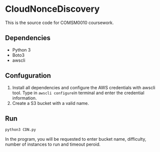 # CloudNonceDiscovery
This is the source code for COMSM0010 coursework.

## Dependencies
* Python 3
* Boto3
* awscli

## Confuguration
1. Install all dependencies and configure the AWS credentials with awscli tool. Type in ```awscli configure```in terminal and
enter the credential information.
2. Create a S3 bucket with a valid name.

## Run
```bash
python3 CDN.py
```
In the program, you will be requested to enter bucket name, difficulty, number of instances to run and timeout peroid.
